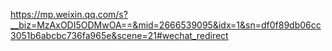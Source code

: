 <https://mp.weixin.qq.com/s?__biz=MzAxODI5ODMwOA==&mid=2666539095&idx=1&sn=df0f89db06cc3051b6abcbc736fa965e&scene=21#wechat_redirect>
